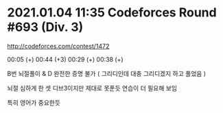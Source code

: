 # 2021.01.04 11:35 Codeforces Round #693 (Div. 3)

http://codeforces.com/contest/1472

00:05 (+) 00:44 (+3) 00:29 (+) 00:38 (+)

B번 뇌절풀이 & D 완전한 증명 불가 ( 그리디인데 대충 그리디겠지 하고 풀었음 )

뇌절 심하게 한 셋 디브3이지만 제대로 못푼듯 연습이 더 필요해 보임

특히 영어가 중요한듯